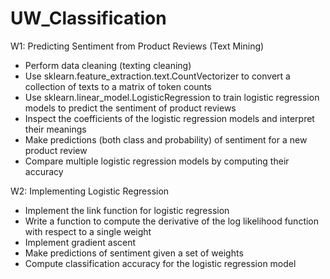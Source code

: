 # UW_Classification

W1: Predicting Sentiment from Product Reviews (Text Mining)
- Perform data cleaning (texting cleaning)
- Use sklearn.feature_extraction.text.CountVectorizer to convert a collection of texts to a matrix of token counts
- Use sklearn.linear_model.LogisticRegression to train logistic regression models to predict the sentiment of product reviews
- Inspect the coefficients of the logistic regression models and interpret their meanings
- Make predictions (both class and probability) of sentiment for a new product review
- Compare multiple logistic regression models by computing their accuracy

W2: Implementing Logistic Regression
- Implement the link function for logistic regression
- Write a function to compute the derivative of the log likelihood function with respect to a single weight
- Implement gradient ascent
- Make predictions of sentiment given a set of weights
- Compute classification accuracy for the logistic regression model


